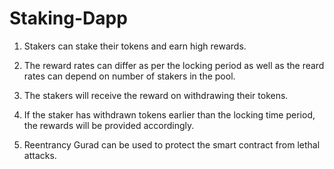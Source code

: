 # Staking-Dapp

1. Stakers can stake their tokens and earn high rewards.

2. The reward rates can differ as per the locking period as well as the reard rates can depend on number of stakers in the pool.

3. The stakers will receive the reward on withdrawing their tokens.
   
4. If the staker has withdrawn tokens earlier than the locking time period, the rewards will be provided accordingly.

5. Reentrancy Gurad can be used to protect the smart contract from lethal attacks.

